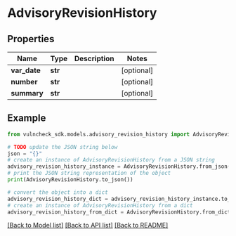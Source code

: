 # AdvisoryRevisionHistory


## Properties

Name | Type | Description | Notes
------------ | ------------- | ------------- | -------------
**var_date** | **str** |  | [optional] 
**number** | **str** |  | [optional] 
**summary** | **str** |  | [optional] 

## Example

```python
from vulncheck_sdk.models.advisory_revision_history import AdvisoryRevisionHistory

# TODO update the JSON string below
json = "{}"
# create an instance of AdvisoryRevisionHistory from a JSON string
advisory_revision_history_instance = AdvisoryRevisionHistory.from_json(json)
# print the JSON string representation of the object
print(AdvisoryRevisionHistory.to_json())

# convert the object into a dict
advisory_revision_history_dict = advisory_revision_history_instance.to_dict()
# create an instance of AdvisoryRevisionHistory from a dict
advisory_revision_history_from_dict = AdvisoryRevisionHistory.from_dict(advisory_revision_history_dict)
```
[[Back to Model list]](../README.md#documentation-for-models) [[Back to API list]](../README.md#documentation-for-api-endpoints) [[Back to README]](../README.md)


